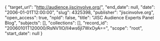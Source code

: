 {
  "target_url": "http://audience.jiscinvolve.org/", 
  "end_date": null, 
  "date": "2006-01-01T12:00:00", 
  "slug": 4325398, 
  "publisher": "jiscinvolve.org", 
  "open_access": true, 
  "npld": false, 
  "title": "JISC Audience Experts Panel Blog", 
  "subjects": [], 
  "collections": [], 
  "record_id": "20060101T120000/RsNV1IO/ll4ws6jI7WxOyA==", 
  "scope": "root", 
  "start_date": null
}

